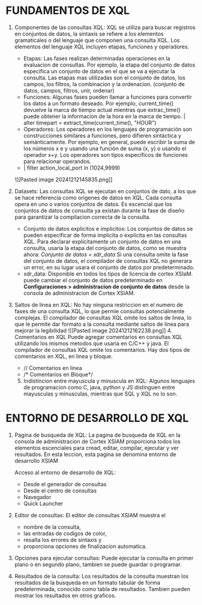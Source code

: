 # FUNDAMENTOS DE XQL
1. Componentes de las consultas XQL: XQL se utiliza para buscar registros en conjuntos de datos, la sintaxis se refiere a los elementos gramaticales o del lenguaje que componen una consulta XQL. Los elementos del lenguaje XQL incluyen etapas, funciones y operadores. 
   - Etapas: Las fases realizan determinadas operaciones en la evaluacion de consultas. Por ejemplo, la etapa del conjunto de datos especifica un conjunto de datos en el que se va a ejecutar la consulta. Las etapas mas utilizadas son el conjunto de datos, los campos, los filtros, la combinacion y la ordenacion. (conjunto de datos, campos, filtros, unir, ordenar)
   - Funciones: Algunas fases pueden llamar a funciones para convertir los datos a un formato deseado. Por ejemplo, current_time() devuelve la marca de tiempo actual mientras que extrac_time() puede obtener la informacion de la hora en la marca de tiempo. 
     | alter timepart = extract_time(current_time(), "HOUR")
   - Operadores: Los operadores en los lenguajes de programación son construcciones similares a funciones, pero difieren sintáctica y semánticamente. Por ejemplo, en general, puede escribir la suma de los números x e y usando una función de suma (x, y) o usando el operador x+y. Los operadores son tipos específicos de funciones para relacionar operandos.
   - | filter action_local_port in (1024,9999)
	
	![[Pasted image 20241212145835.png]]

2. Datasets: Las consultas XQL se ejecutan en conjuntos de dato, a los que se hace referencia como origenes de datos en XQL. Cada consulta opera en uno o varios conjuntos de datos. Es escencial que los conjuntos de datos de consulta ya existan durante la fase de diseño para garantizar la compilacion correcta de la consulta.
   - Conjunto de datos explicitos e implicitos: Los conjuntos de datos se pueden especificar de forma implicita o explicita en las consultas XQL. Para declarar explicitamente un conjunto de datos en una consulta, usaria la etapa del conjunto de datos, como se muestra ahora: 
     *Conjunto de datos = xdr_data* Si una consulta omite la fase del conjunto de datos, el compilador de consultas XQL no generara un error, en su lugar usara el conjunto de datos por predeterminado.
   - xdr_data: Disponible en todos los tipos de licencia de cortex XSIaM. puede cambiar el conjunto de datos predeterminado en **Configuraciones > administracion de conjunto de datos** desde la consola de administracion de Cortex XSIAM.

3. Saltos de linea en XQL: No hay ninguna restriccion en el numero de fases de una consulta XQL, lo que permie consultas potencialmente complejas. El compilador de consultas XQL omite los saltos de linea, lo que le permite dar formato a la consulta mediante saltos de linea para mejorar la legibilidad
   ![[Pasted image 20241212162238.png]]
   4. Comentarios en XQL Puede agregar comentarios en consultas XQL utilizando los mismos metodos que usaria en C/C++ y java. El compilador de consultas XQL omite los comentarios. Hay dos tipos de comentarios en XQL, en linea y bloque.
      - // Comentarios en linea
      - /* Comentarios en 
	        Bloque*/

   5. Indistincion entre mayuscula y minuscula en XQL: Algunos lenguajes de programacion como C, java, python y JS distinguen entre mayusculas y minusculas, mientras que SQL y XQL no lo son.
      

# ENTORNO DE DESARROLLO DE XQL
1. Pagina de busqueda de XQL: La pagina de busqueda de XQL en la consola de administracion de Cortex XSIAM proporciona todos los elementos escenciales para cread, editar, compilar, ejecutar y ver resultados. En esta leccion, esta pagina se denomina entorno de desarrollo XSIAM
   
   Acceso al entorno de desarrollo de XQL:
   - Desde el generador de consultas
   - Desde el centro de consultas
   - Navegador
   - Quick Launcher

2. Editor de consultas: El editor de consultas XSIAM muestra el 
   - nombre de la consulta, 
   - las entradas de codigos de color, 
   - resalta los errores de sintaxis y 
   - proporciona opciones de finalizacion automatica.

3. Opciones para ejecutar consultas: Puede ejecutar la consulta en primer plano o en segundo plano, tambien se puede guardar o programar.
4. Resultados de la consulta: Los resultados de la consulta muestran los resultados de la busqueda en un formato tabular de forma predeterminada, conocido como tabla de resultados. Tambien pueden mostrar los resultados en otros graficos.
   